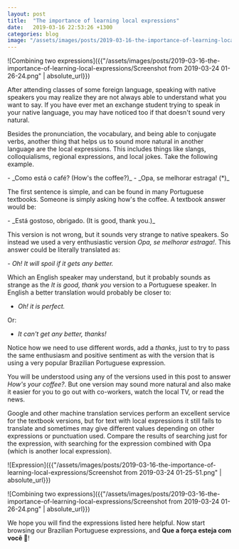 ```yaml
---
layout: post
title:  "The importance of learning local expressions"
date:   2019-03-16 22:53:26 +1300
categories: blog
image: "/assets/images/posts/2019-03-16-the-importance-of-learning-local-expressions/Screenshot from 2019-03-24 01-26-24.png"
---
```


![Combining two expressions]({{"/assets/images/posts/2019-03-16-the-importance-of-learning-local-expressions/Screenshot from 2019-03-24 01-26-24.png" | absolute_url}})

After attending classes of some foreign language, speaking with native speakers you may realize they are not always
able to understand what you want to say. If you have ever met an exchange student trying to speak in your native
language, you may have noticed too if that doesn't sound very natural.

<!--more-->

Besides the pronunciation, the vocabulary, and being able to conjugate verbs, another thing that helps us to sound
more natural in another language are the local expressions. This includes things like slangs, colloquialisms,
regional expressions, and local jokes. Take the following example.

<div lang="pt-BR" markdown="1">
- _Como está o café? (How's the coffee?)_
- _Opa, se melhorar estraga! (*)_
</div>

The first sentence is simple, and can be found in many Portuguese textbooks. Someone is simply asking how's the
coffee. A textbook answer would be:

<div lang="pt-BR" markdown="1">
- _Está gostoso, obrigado. (It is good, thank you.)_
</div>

This version is not wrong, but it sounds very strange to native speakers. So instead we used a very enthusiastic
version <span lang="pt-BR">_Opa, se melhorar estraga!_</span>. This answer could be literally translated as:

_- Oh! It will spoil if it gets any better._

Which an English speaker may understand, but it probably sounds as strange as the _It is good, thank you_ version
to a Portuguese speaker. In English a better translation would probably be closer to:

- _Oh! it is perfect._

Or:

- _It can't get any better, thanks!_

Notice how we need to use different words, add a _thanks_, just to try to pass the same enthusiasm and positive
sentiment as with the version that is using a very popular Brazilian Portuguese expression.

You will be understood using any of the versions used in this post to answer _How's your coffee?_. But one version
may sound more natural and also make it easier for you to go out with co-workers, watch the local TV, or read the news.

Google and other machine translation services perform an excellent service for the textbook versions, but for text
with local expressions it still fails to translate and sometimes may give different values depending on other
expressions or punctuation used. Compare the results of searching just for the expression, with searching for
the expression combined with <span lang="pt-BR">Opa</span> (which is another local expression).

![Expression]({{"/assets/images/posts/2019-03-16-the-importance-of-learning-local-expressions/Screenshot from 2019-03-24 01-25-51.png" | absolute_url}})

![Combining two expressions]({{"/assets/images/posts/2019-03-16-the-importance-of-learning-local-expressions/Screenshot from 2019-03-24 01-26-24.png" | absolute_url}})

We hope you will find the expressions listed here helpful. Now start browsing our Brazilian Portuguese expressions,
and <span lang="pt-BR" markdown="1">**Que a força esteja com você 🖖**</span>!
